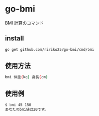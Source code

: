 # go-bmi

BMI 計算のコマンド

## install

```sh
go get github.com/ririko25/go-bmi/cmd/bmi
```

## 使用方法

```sh
bmi 体重(kg) 身長(cm)
```

## 使用例

```sh
$ bmi 45 150
あなたのbmi値は20です。
```
